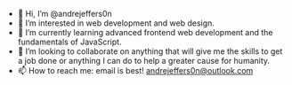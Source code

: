 - 👋 Hi, I’m @andrejeffers0n
- 👀 I’m interested in web development and web design.
- 🌱 I’m currently learning advanced frontend web development and the fundamentals of JavaScript.
- 💞️ I’m looking to collaborate on anything that will give me the skills to get a job done or anything I can do to help a greater cause for humanity. 
- 📫 How to reach me: email is best! andrejeffers0n@outlook.com

<!---
andrejeffers0n/andrejeffers0n is a ✨ special ✨ repository because its `README.md` (this file) appears on your GitHub profile.
You can click the Preview link to take a look at your changes.
--->
